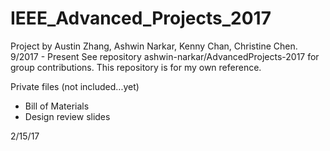 # IEEE_Advanced_Projects_2017
Project by Austin Zhang, Ashwin Narkar, Kenny Chan, Christine Chen. 9/2017 - Present
See repository ashwin-narkar/AdvancedProjects-2017 for group contributions.
This repository is for my own reference.

Private files (not included...yet)
- Bill of Materials
- Design review slides

2/15/17
